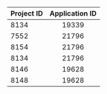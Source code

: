 | Project ID | Application ID |
| ---------- | :------------: |
| 8134       |     19339      |
| 7552       |     21796      |
| 8154       |     21796      |
| 8134       |     21796      |
| 8146       |     19628      |
| 8148       |     19628      |
